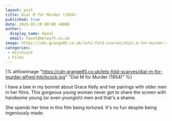 ```yaml
---
layout: post
title: Dial M for Murder (1954)
published: true
date: 2025-03-19 00:00 +0000
author:
  display_name: Hazel
  email: hazel@moley75.co.uk
image: https://cdn.grange85.co.uk/lets-fold-scarves/dial-m-for-murder-alfred-hitchcock.jpg
categories:
 - Hitchcock
 - Films
---
```

{% ahfowimage "https://cdn.grange85.co.uk/lets-fold-scarves/dial-m-for-murder-alfred-hitchcock.jpg" "Dial M for Murder (1954)" %}

I have a bee in my bonnet about Grace Kelly and her pairings with older men in her films. This gorgeous young woman never got to share the screen with handsome young (or even youngish) men and that's a shame.

She spends her time in this film being tortured. It's no fun despite being ingeniously made.
